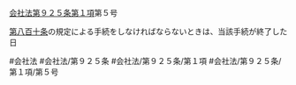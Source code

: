 [会社法第９２５条第１項](会社法＿＿＿＿第９２５条第１項)第５号

[第八百十条](会社法＿＿＿＿第８１０条)の規定による手続をしなければならないときは、当該手続が終了した日


#会社法
#会社法/第９２５条
#会社法/第９２５条/第１項
#会社法/第９２５条/第１項/第５号
